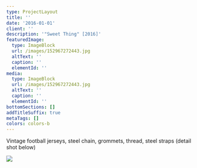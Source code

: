 ```yaml
---
type: ProjectLayout
title: ''
date: '2016-01-01'
client: ''
description: '"Sweet Thing" [2016]'
featuredImage:
  type: ImageBlock
  url: /images/152967272443.jpg
  altText: ''
  caption: ''
  elementId: ''
media:
  type: ImageBlock
  url: /images/152967272443.jpg
  altText: ''
  caption: ''
  elementId: ''
bottomSections: []
addTitleSuffix: true
metaTags: []
colors: colors-b
---
```

Vintage football jerseys, steel chain, grommets, thread, steel straps (detail shot below)

![](/images/152967231858.jpg)
